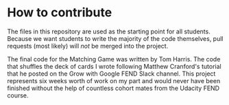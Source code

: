 # How to contribute

The files in this repository are used as the starting point for all students. Because we want students to write the majority of the code themselves, pull requests (most likely) will _not_ be merged into the project.

The final code for the Matching Game was written by Tom Harris. The code that shuffles the deck of cards I wrote following Matthew Cranford's tutorial that he posted on the Grow with Google FEND Slack channel. This project represents six weeks worth of work on my part and would never have been finished without the help of countless cohort mates from the Udacity FEND course.
